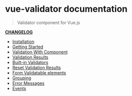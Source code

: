 # vue-validator documentation

> Validator component for Vue.js 

**[CHANGELOG](https://github.com/kazupon/vue-validator/blob/dev/CHANGELOG.md)**

- [Installation](installation.md)
- [Getting Started](started.md)
- [Validation With Component](validate.md)
- [Validation Results](results.md)
- [Built-in Validators](validators.md)
- [Reset Validation Results](reset.md)
- [Form Validatable elements](elements.md)
- [Grouping](grouping.md)
- [Error Messages](errors.md)
- [Events](events.md)
